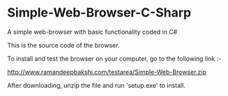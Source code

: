 Simple-Web-Browser-C-Sharp
==========================

A simple web-browser with basic functionality coded in C#

This is the source code of the browser.

To install and test the browser on your computer, go to the following link :-

http://www.ramandeepbakshi.com/testarea/Simple-Web-Browser.zip

After downloading, unzip the file and run 'setup.exe' to install.
